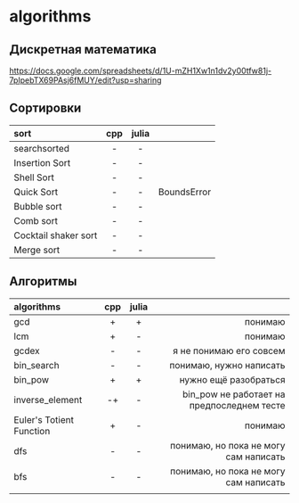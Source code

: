 # algorithms

## Дискретная математика
https://docs.google.com/spreadsheets/d/1U-mZH1Xw1n1dv2y00tfw81j-7pIpebTX69PAsj6fMUY/edit?usp=sharing



## Сортировки

| sort           | cpp | julia | |
|:-------------- |:---:|:-----:|:--|
| searchsorted   |  -  |   -   | |
| Insertion Sort |  -  |   -   | |
| Shell Sort     |  -  |   -   | |
| Quick Sort      |  -  |   -   | BoundsError |
| Bubble sort    |  -  |   -   | |
| Сomb sort      |  -  |   -   | |
| Cocktail shaker sort | - | - | |
| Merge sort| - | - | |


## Алгоритмы

| algorithms               | cpp | julia | |
|:------------------------ |:---:|:-----:|---: |
| gcd                      |  +  |   +   | понимаю |
| lcm                      |  +  |   -   | понимаю |
| gcdex                    |  -  |   -   | я не понимаю его совсем |
| bin_search               |  -  |   -   | понимаю, нужно написать |
| bin_pow                  |  +  |   +   | нужно ещё разобраться |
| inverse_element          |  -+ |   -   | bin_pow не работает на предпоследнем тесте|
| Euler's Totient Function |  +  |   -   | понимаю |
| dfs                      |  -  |   -   | понимаю, но пока не могу сам написать| 
| bfs                      |  -  |   -   | понимаю, но пока не могу сам написать |
|                          |     |       | |
